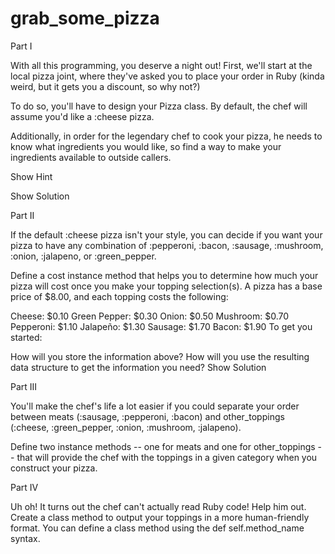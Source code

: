 # grab_some_pizza

Part I

With all this programming, you deserve a night out! First, we'll start at the local pizza joint, where they've asked you to place your order in Ruby (kinda weird, but it gets you a discount, so why not?)

To do so, you'll have to design your Pizza class. By default, the chef will assume you'd like a :cheese pizza.

Additionally, in order for the legendary chef to cook your pizza, he needs to know what ingredients you would like, so find a way to make your ingredients available to outside callers.

Show Hint

Show Solution

Part II

If the default :cheese pizza isn't your style, you can decide if you want your pizza to have any combination of :pepperoni, :bacon, :sausage, :mushroom, :onion, :jalapeno, or :green_pepper.

Define a cost instance method that helps you to determine how much your pizza will cost once you make your topping selection(s). A pizza has a base price of $8.00, and each topping costs the following:

Cheese: $0.10
Green Pepper: $0.30
Onion: $0.50
Mushroom: $0.70
Pepperoni: $1.10
Jalapeño: $1.30
Sausage: $1.70
Bacon: $1.90
To get you started:

How will you store the information above?
How will you use the resulting data structure to get the information you need?
Show Solution

Part III

You'll make the chef's life a lot easier if you could separate your order between meats (:sausage, :pepperoni, :bacon) and other_toppings (:cheese, :green_pepper, :onion, :mushroom, :jalapeno).

Define two instance methods -- one for meats and one for other_toppings -- that will provide the chef with the toppings in a given category when you construct your pizza.

Part IV

Uh oh! It turns out the chef can't actually read Ruby code! Help him out. Create a class method to output your toppings in a more human-friendly format. You can define a class method using the def self.method_name syntax.
